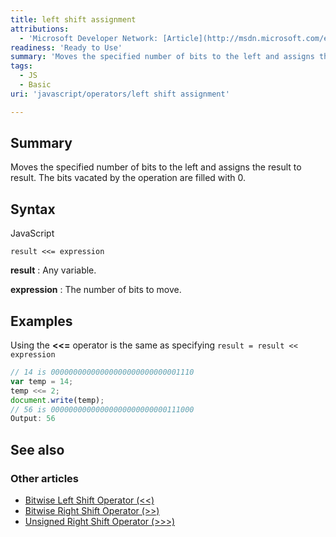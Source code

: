 ```yaml
---
title: left shift assignment
attributions:
  - 'Microsoft Developer Network: [Article](http://msdn.microsoft.com/en-us/library/ie/2027xe5w(v=vs.94).aspx)'
readiness: 'Ready to Use'
summary: 'Moves the specified number of bits to the left and assigns the result to result. The bits vacated by the operation are filled with 0.'
tags:
  - JS
  - Basic
uri: 'javascript/operators/left shift assignment'

---
```

## <span>Summary</span>

Moves the specified number of bits to the left and assigns the result to result. The bits vacated by the operation are filled with 0.

## <span>Syntax</span>

<span class="language">JavaScript</span>

    result <<= expression

**result**
:   Any variable.

**expression**
:   The number of bits to move.

## <span>Examples</span>

Using the **\<\<=** operator is the same as specifying `result = result << expression`

``` js
// 14 is 00000000000000000000000000001110
var temp = 14;
temp <<= 2;
document.write(temp);
// 56 is 00000000000000000000000000111000
Output: 56
```

## <span>See also</span>

### <span>Other articles</span>

-   [Bitwise Left Shift Operator (\<\<)](/javascript/operators/bitwise_left_shift)
-   [Bitwise Right Shift Operator (\>\>)](/javascript/operators/bitwise_right_shift)
-   [Unsigned Right Shift Operator (\>\>\>)](/javascript/operators/unsigned_right_shift)

